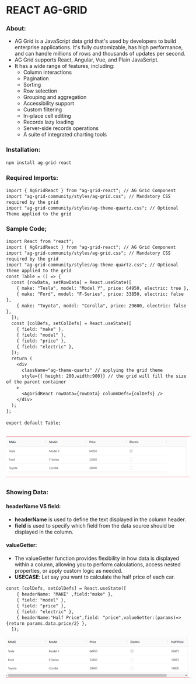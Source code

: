 # REACT AG-GRID

### About:
- AG Grid is a JavaScript data grid that's used by developers to build enterprise applications. It's fully customizable, has high performance, and can handle millions of rows and thousands of updates per second. 
- AG Grid supports React, Angular, Vue, and Plain JavaScript. 
- It has a wide range of features, including:
    - Column interactions
    - Pagination
    - Sorting
    - Row selection
    - Grouping and aggregation
    - Accessibility support
    - Custom filtering
    - In-place cell editing
    - Records lazy loading
    - Server-side records operations
    - A suite of integrated charting tools

### Installation:

```javascript
npm install ag-grid-react
```
### Required Imports:

```JSX
import { AgGridReact } from "ag-grid-react"; // AG Grid Component
import "ag-grid-community/styles/ag-grid.css"; // Mandatory CSS required by the grid
import "ag-grid-community/styles/ag-theme-quartz.css"; // Optional Theme applied to the grid 

```

### Sample Code;

```JSX
import React from "react";
import { AgGridReact } from "ag-grid-react"; // AG Grid Component
import "ag-grid-community/styles/ag-grid.css"; // Mandatory CSS required by the grid
import "ag-grid-community/styles/ag-theme-quartz.css"; // Optional Theme applied to the grid 
const Table = () => {
  const [rowData, setRowData] = React.useState([
    { make: "Tesla", model: "Model Y", price: 64950, electric: true },
    { make: "Ford", model: "F-Series", price: 33850, electric: false },
    { make: "Toyota", model: "Corolla", price: 29600, electric: false },
  ]);
  const [colDefs, setColDefs] = React.useState([
    { field: "make" },
    { field: "model" },
    { field: "price" },
    { field: "electric" },
  ]);
  return (
    <div
      className="ag-theme-quartz" // applying the grid theme
      style={{ height: 200,width:900}} // the grid will fill the size of the parent container
    >
      <AgGridReact rowData={rowData} columnDefs={colDefs} />
    </div>
  );
};

export default Table;


```
![alt text](image.png)

### Showing Data:

#### headerName VS field:
- **headerName** is used to define the text displayed in the column header.
- **field** is used to specify which field from the data source should be displayed in the column.


#### valueGetter:
- The valueGetter function provides flexibility in how data is displayed within a column, allowing you to perform calculations, access nested properties, or apply custom logic as needed.
- **USECASE**: Let say you want to calculate the half price of each car.

```JSX 
const [colDefs, setColDefs] = React.useState([
    { headerName: "MAKE" ,field:"make" },
    { field: "model" },
    { field: "price" },
    { field: "electric" },
    { headerName:"Half Price",field: "price",valueGetter:(params)=>{return params.data.price/2} },
  ]);

```

![alt text](image-1.png)